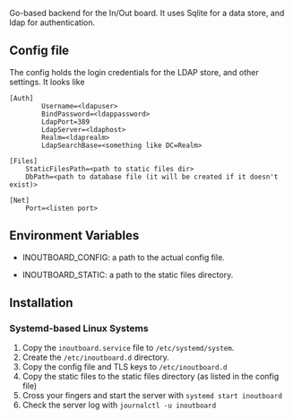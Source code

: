 Go-based backend for the In/Out board. It uses Sqlite for a data store, and ldap for authentication.

Config file
----------------
The config holds the login credentials for the LDAP store, and other settings. It looks like

~~~~
[Auth]
        Username=<ldapuser>
        BindPassword=<ldappassword>
        LdapPort=389
        LdapServer=<ldaphost>
        Realm=<ldaprealm>
        LdapSearchBase=<something like DC=Realm>

[Files]
	StaticFilesPath=<path to static files dir>
	DbPath=<path to database file (it will be created if it doesn't exist)>

[Net]
	Port=<listen port>
~~~~

Environment Variables
--------------------------

- INOUTBOARD\_CONFIG: a path to the actual config file.

- INOUTBOARD\_STATIC: a path to the static files directory.

Installation
--------------------------

### Systemd-based Linux Systems

1. Copy the `inoutboard.service` file to `/etc/systemd/system`.
2. Create the `/etc/inoutboard.d` directory.
3. Copy the config file and TLS keys to `/etc/inoutboard.d`
4. Copy the static files to the static files directory (as listed in the config file)
5. Cross your fingers and start the server with `systemd start inoutboard`
6. Check the server log with `journalctl -u inoutboard`
